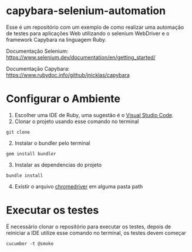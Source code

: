 # capybara-selenium-automation
  Esse é um repositório com um exemplo de como realizar uma automação de testes para aplicações Web utilizando o selenium WebDriver e o framework Capybara na linguagem Ruby.

  Documentação Selenium: https://www.selenium.dev/documentation/en/getting_started/

  Documentação Capybara: https://www.rubydoc.info/github/jnicklas/capybara

# Configurar o Ambiente
  1. Escolher uma IDE de Ruby, uma sugestão é o [Visual Studio Code](https://code.visualstudio.com/).
  3. Clonar o projeto usando esse comando no terminal
   ```
  git clone
  ```
  2. Instalar o bundler pelo terminal
  ```
  gem install bundler
  ```
  3. Instalar as dependencias do projeto
  ```
  bundle install
  ```
  4. Existir o arquivo [chromedriver](https://zwbetz.com/download-chromedriver-binary-and-add-to-your-path-for-automated-functional-testing/) em alguma pasta path

# Executar os testes 
É necessário clonar o repositório para executar os testes, depois de reiniciar a IDE utilize esse comando no terminal, os testes devem começar
  ```
  cucumber -t @smoke  
  ```
